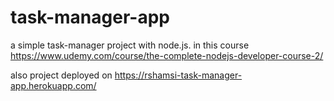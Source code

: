 # task-manager-app

a simple task-manager project with node.js. in this course https://www.udemy.com/course/the-complete-nodejs-developer-course-2/

also project deployed on https://rshamsi-task-manager-app.herokuapp.com/
